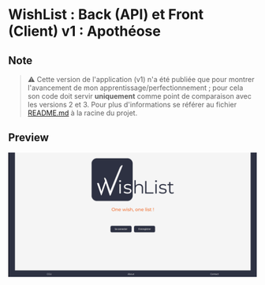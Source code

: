 # WishList : Back (API) et Front (Client) v1 : Apothéose

## Note

> ⚠️ Cette version de l'application (v1) n'a été publiée que pour montrer l'avancement de mon apprentissage/perfectionnement ; pour cela son code doit servir **uniquement** comme point de comparaison avec les versions 2 et 3. Pour plus d'informations se référer au fichier [README.md](../README.md) à la racine du projet.

## Preview

![preview](./doc/preview.png)